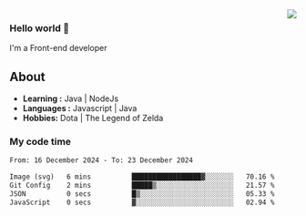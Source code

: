 <img align='right' src="https://github-readme-stats.vercel.app/api?username=jumodada&show_icons=true&theme=vue">

### Hello world 👋

I'm a Front-end developer 
    
## About
-  **Learning :** Java | NodeJs
-  **Languages :** Javascript | Java
-  **Hobbies:** Dota | The Legend of Zelda

### My code time

<!--START_SECTION:waka-->

```txt
From: 16 December 2024 - To: 23 December 2024

Image (svg)   6 mins          █████████████████▓░░░░░░░   70.16 %
Git Config    2 mins          █████▒░░░░░░░░░░░░░░░░░░░   21.57 %
JSON          0 secs          █▒░░░░░░░░░░░░░░░░░░░░░░░   05.33 %
JavaScript    0 secs          ▓░░░░░░░░░░░░░░░░░░░░░░░░   02.94 %
```

<!--END_SECTION:waka-->
